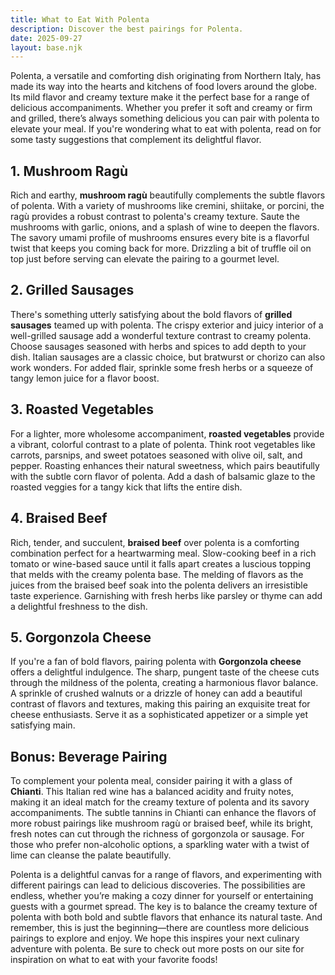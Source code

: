 ```yaml
---
title: What to Eat With Polenta
description: Discover the best pairings for Polenta.
date: 2025-09-27
layout: base.njk
---
```


Polenta, a versatile and comforting dish originating from Northern Italy, has made its way into the hearts and kitchens of food lovers around the globe. Its mild flavor and creamy texture make it the perfect base for a range of delicious accompaniments. Whether you prefer it soft and creamy or firm and grilled, there’s always something delicious you can pair with polenta to elevate your meal. If you're wondering what to eat with polenta, read on for some tasty suggestions that complement its delightful flavor.

## **1. Mushroom Ragù**

Rich and earthy, **mushroom ragù** beautifully complements the subtle flavors of polenta. With a variety of mushrooms like cremini, shiitake, or porcini, the ragù provides a robust contrast to polenta's creamy texture. Saute the mushrooms with garlic, onions, and a splash of wine to deepen the flavors. The savory umami profile of mushrooms ensures every bite is a flavorful twist that keeps you coming back for more. Drizzling a bit of truffle oil on top just before serving can elevate the pairing to a gourmet level.

## **2. Grilled Sausages**

There's something utterly satisfying about the bold flavors of **grilled sausages** teamed up with polenta. The crispy exterior and juicy interior of a well-grilled sausage add a wonderful texture contrast to creamy polenta. Choose sausages seasoned with herbs and spices to add depth to your dish. Italian sausages are a classic choice, but bratwurst or chorizo can also work wonders. For added flair, sprinkle some fresh herbs or a squeeze of tangy lemon juice for a flavor boost.

## **3. Roasted Vegetables**

For a lighter, more wholesome accompaniment, **roasted vegetables** provide a vibrant, colorful contrast to a plate of polenta. Think root vegetables like carrots, parsnips, and sweet potatoes seasoned with olive oil, salt, and pepper. Roasting enhances their natural sweetness, which pairs beautifully with the subtle corn flavor of polenta. Add a dash of balsamic glaze to the roasted veggies for a tangy kick that lifts the entire dish.

## **4. Braised Beef**

Rich, tender, and succulent, **braised beef** over polenta is a comforting combination perfect for a heartwarming meal. Slow-cooking beef in a rich tomato or wine-based sauce until it falls apart creates a luscious topping that melds with the creamy polenta base. The melding of flavors as the juices from the braised beef soak into the polenta delivers an irresistible taste experience. Garnishing with fresh herbs like parsley or thyme can add a delightful freshness to the dish.

## **5. Gorgonzola Cheese** 

If you're a fan of bold flavors, pairing polenta with **Gorgonzola cheese** offers a delightful indulgence. The sharp, pungent taste of the cheese cuts through the mildness of the polenta, creating a harmonious flavor balance. A sprinkle of crushed walnuts or a drizzle of honey can add a beautiful contrast of flavors and textures, making this pairing an exquisite treat for cheese enthusiasts. Serve it as a sophisticated appetizer or a simple yet satisfying main.

## **Bonus: Beverage Pairing**

To complement your polenta meal, consider pairing it with a glass of **Chianti**. This Italian red wine has a balanced acidity and fruity notes, making it an ideal match for the creamy texture of polenta and its savory accompaniments. The subtle tannins in Chianti can enhance the flavors of more robust pairings like mushroom ragù or braised beef, while its bright, fresh notes can cut through the richness of gorgonzola or sausage. For those who prefer non-alcoholic options, a sparkling water with a twist of lime can cleanse the palate beautifully.

Polenta is a delightful canvas for a range of flavors, and experimenting with different pairings can lead to delicious discoveries. The possibilities are endless, whether you’re making a cozy dinner for yourself or entertaining guests with a gourmet spread. The key is to balance the creamy texture of polenta with both bold and subtle flavors that enhance its natural taste. And remember, this is just the beginning—there are countless more delicious pairings to explore and enjoy. We hope this inspires your next culinary adventure with polenta. Be sure to check out more posts on our site for inspiration on what to eat with your favorite foods!